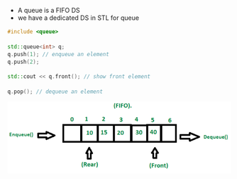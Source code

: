 - A queue is a FIFO DS
- we have a dedicated DS in STL for queue

```cpp
#include <queue>

std::queue<int> q;
q.push(1); // enqueue an element
q.push(2);

std::cout << q.front(); // show front element

q.pop(); // dequeue an element
```

![](/images/queue.png)

